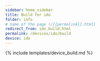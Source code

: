 ```yaml
---
sidebar: home_sidebar
title: Build for ido
folder: info
# name of the page (/{{permalink}}.html)
redirect_from: ido_build.html
permalink: /devices/ido/build
device: ido
---
```

{% include templates/device_build.md %}
